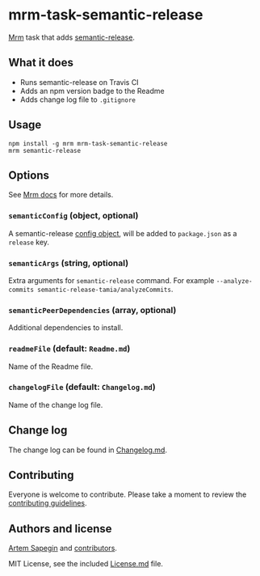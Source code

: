 # mrm-task-semantic-release

[Mrm](https://github.com/sapegin/mrm) task that adds [semantic-release](https://github.com/semantic-release/semantic-release).

## What it does

- Runs semantic-release on Travis CI
- Adds an npm version badge to the Readme
- Adds change log file to `.gitignore`

## Usage

```
npm install -g mrm mrm-task-semantic-release
mrm semantic-release
```

## Options

See [Mrm docs](https://github.com/sapegin/mrm#usage) for more details.

### `semanticConfig` (object, optional)

A semantic-release [config object](https://semantic-release.gitbooks.io/semantic-release/content/docs/usage/plugins.html#configuration), will be added to `package.json` as a `release` key.

### `semanticArgs` (string, optional)

Extra arguments for `semantic-release` command. For example `--analyze-commits semantic-release-tamia/analyzeCommits`.

### `semanticPeerDependencies` (array, optional)

Additional dependencies to install.

### `readmeFile` (default: `Readme.md`)

Name of the Readme file.

### `changelogFile` (default: `Changelog.md`)

Name of the change log file.

## Change log

The change log can be found in [Changelog.md](Changelog.md).

## Contributing

Everyone is welcome to contribute. Please take a moment to review the [contributing guidelines](../../Contributing.md).

## Authors and license

[Artem Sapegin](http://sapegin.me) and [contributors](https://github.com/sapegin/mrm-tasks/graphs/contributors).

MIT License, see the included [License.md](License.md) file.
